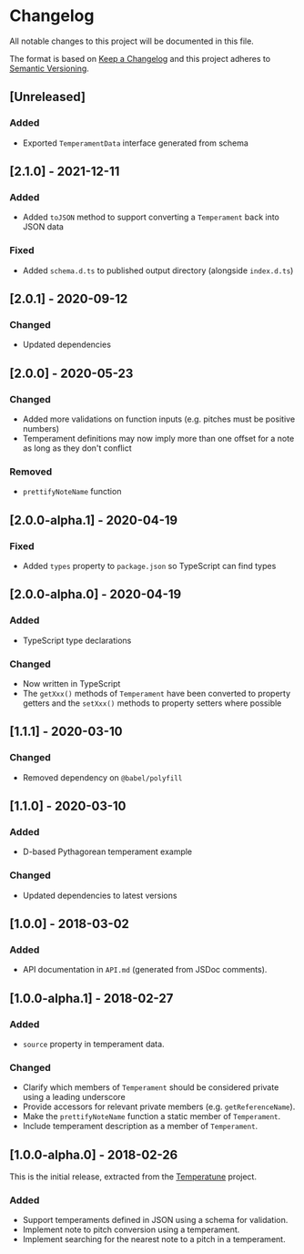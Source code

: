 # Changelog

All notable changes to this project will be documented in this file.

The format is based on [Keep a Changelog](http://keepachangelog.com/en/1.0.0/)
and this project adheres to [Semantic
Versioning](http://semver.org/spec/v2.0.0.html).

## [Unreleased]

### Added

- Exported `TemperamentData` interface generated from schema

## [2.1.0] - 2021-12-11

### Added

- Added `toJSON` method to support converting a `Temperament` back into JSON
  data

### Fixed

- Added `schema.d.ts` to published output directory (alongside `index.d.ts`)

## [2.0.1] - 2020-09-12

### Changed

- Updated dependencies

## [2.0.0] - 2020-05-23

### Changed

- Added more validations on function inputs (e.g. pitches must be positive
  numbers)
- Temperament definitions may now imply more than one offset for a note as long
  as they don't conflict

### Removed

- `prettifyNoteName` function

## [2.0.0-alpha.1] - 2020-04-19

### Fixed

- Added `types` property to `package.json` so TypeScript can find types

## [2.0.0-alpha.0] - 2020-04-19

### Added

- TypeScript type declarations

### Changed

- Now written in TypeScript
- The `getXxx()` methods of `Temperament` have been converted to property
  getters and the `setXxx()` methods to property setters where possible

## [1.1.1] - 2020-03-10

### Changed

- Removed dependency on `@babel/polyfill`

## [1.1.0] - 2020-03-10

### Added

- D-based Pythagorean temperament example

### Changed

- Updated dependencies to latest versions

## [1.0.0] - 2018-03-02

### Added

- API documentation in `API.md` (generated from JSDoc comments).

## [1.0.0-alpha.1] - 2018-02-27

### Added

- `source` property in temperament data.

### Changed

- Clarify which members of `Temperament` should be considered private using a
  leading underscore
- Provide accessors for relevant private members (e.g. `getReferenceName`).
- Make the `prettifyNoteName` function a static member of `Temperament`.
- Include temperament description as a member of `Temperament`.

## [1.0.0-alpha.0] - 2018-02-26

This is the initial release, extracted from the
[Temperatune](https://github.com/ianprime0509/temperatune) project.

### Added

- Support temperaments defined in JSON using a schema for validation.
- Implement note to pitch conversion using a temperament.
- Implement searching for the nearest note to a pitch in a temperament.
